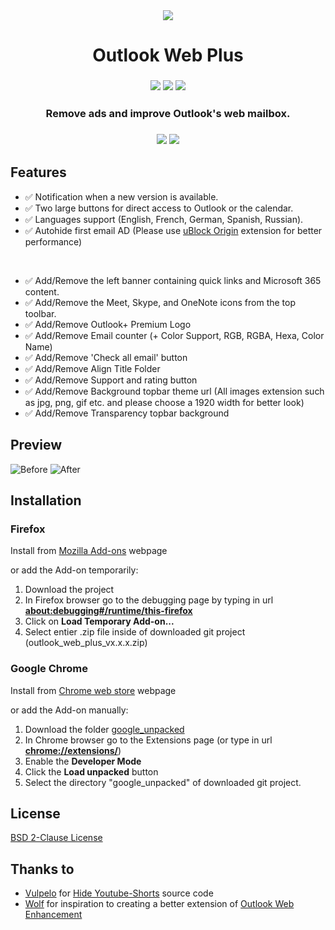 <div align="center">
  <sub>
    <img src="https://addons.mozilla.org/user-media/addon_icons/2789/2789916-64.png?modified=2ae24ebb">
  </sub>
  <h1>Outlook Web Plus</h1>
</div>

<h3 align="center">
  <img src="https://img.shields.io/amo/users/outlook-web-plus?style=flat&logo=firefoxbrowser&label=Firefox%20Users">
  <img src="https://img.shields.io/chrome-web-store/users/jgomcpcjiffhcbmodgkekfenhhmjphpn?logo=googlechrome&label=Chrome%20Users&color=blue">
  <img src="https://img.shields.io/amo/v/outlook-web-plus?style=flat&logo=firefox&label=Version&color=#006d32">
</h3>

<h3 align="center">
 <p>Remove ads and improve Outlook's web mailbox.</p>
<h3>

<p align="center">
  <a href="https://addons.mozilla.org/fr/firefox/addon/outlook-web-plus/"><img src="https://user-images.githubusercontent.com/585534/107280546-7b9b2a00-6a26-11eb-8f9f-f95932f4bfec.png"/></a>
  <a href="https://chromewebstore.google.com/detail/outlook-web-plus/jgomcpcjiffhcbmodgkekfenhhmjphpn"><img src="https://user-images.githubusercontent.com/585534/107280622-91a8ea80-6a26-11eb-8d07-77c548b28665.png"/></a>
</p>

## Features
- ✅ Notification when a new version is available.
- ✅ Two large buttons for direct access to Outlook or the calendar.
- ✅ Languages support (English, French, German, Spanish, Russian).
- ✅ Autohide first email AD (Please use [uBlock Origin](https://github.com/gorhill/uBlock) extension for better performance)

<br />

- ✅ Add/Remove the left banner containing quick links and Microsoft 365 content.
- ✅ Add/Remove the Meet, Skype, and OneNote icons from the top toolbar.
- ✅ Add/Remove Outlook+ Premium Logo
- ✅ Add/Remove Email counter (+ Color Support, RGB, RGBA, Hexa, Color Name)
- ✅ Add/Remove 'Check all email' button
- ✅ Add/Remove Align Title Folder
- ✅ Add/Remove Support and rating button
- ✅ Add/Remove Background topbar theme url (All images extension such as jpg, png, gif etc. and please choose a 1920 width for better look)
- ✅ Add/Remove Transparency topbar background


## Preview

![Before](https://addons.mozilla.org/user-media/previews/full/289/289012.png)
![After](https://addons.mozilla.org/user-media/previews/full/289/289797.png)

## Installation

### Firefox 

Install from [Mozilla Add-ons](https://addons.mozilla.org/fr/firefox/addon/outlook-web-plus/) webpage

or add the Add-on temporarily:
1. Download the project
2. In Firefox browser go to the debugging page by typing in url <b>[about:debugging#/runtime/this-firefox](about:debugging#/runtime/this-firefox)</b>
4. Click on <b>Load Temporary Add-on...</b>
5. Select entier .zip file inside of downloaded git project (outlook_web_plus_vx.x.x.zip)

### Google Chrome

Install from [Chrome web store](https://chrome.google.com/webstore/detail/outlook-web-plus) webpage

or add the Add-on manually:
1. Download the folder [google_unpacked](https://github.com/rztprog/outlook-web-plus/tree/main/google_unpacked)
3. In Chrome browser go to the Extensions page (or type in url <b>[chrome://extensions/](chrome://extensions/)</b>)
4. Enable the <b>Developer Mode</b>
5. Click the <b>Load unpacked</b> button
6. Select the directory "google_unpacked" of downloaded git project.

## License

[BSD 2-Clause License](https://github.com/rztprog/outlook-web-plus/blob/main/LICENSE)

## Thanks to

- [Vulpelo](https://github.com/Vulpelo) for [Hide Youtube-Shorts](https://github.com/Vulpelo/hide-youtube-shorts) source code
- [Wolf](https://addons.mozilla.org/fr/firefox/user/12495535/) for inspiration to creating a better extension of [Outlook Web Enhancement](https://addons.mozilla.org/fr/firefox/addon/outlook-web-enhancement/)
